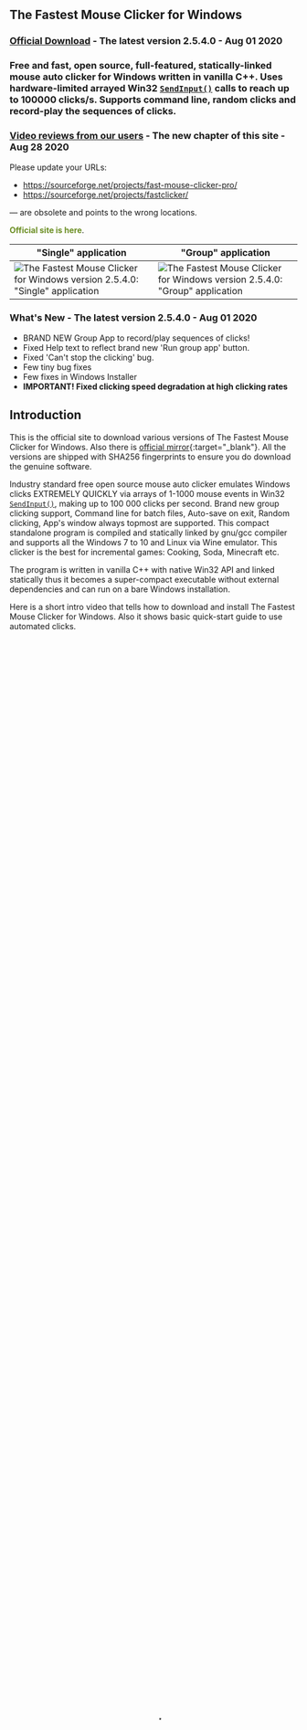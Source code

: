 ## The Fastest Mouse Clicker for Windows

### [Official Download](https://gitlab.com/mashanovedad/The-Fastest-Mouse-Clicker-for-Windows/-/raw/master/WindowsInstaller/Install_TheFastestMouseClicker_2.5.4.0.exe?inline=false) - The latest version&nbsp;2.5.4.0 - Aug&nbsp;01&nbsp;2020

### Free and fast, open source, full-featured, statically-linked mouse auto clicker for Windows written in vanilla C++. Uses hardware-limited arrayed Win32 <code><a href="https://docs.microsoft.com/en-us/windows/win32/api/winuser/nf-winuser-sendinput" target="_blank">SendInput()</a></code> calls to reach up to 100000 clicks/s. Supports command line, random clicks and record-play the sequences of clicks.

### [Video reviews from our users](https://windows-2048.github.io/The-Fastest-Mouse-Clicker-for-Windows/index.html#Reviews_from_our_users) - The new chapter of this site - Aug&nbsp;28&nbsp;2020

Please update your URLs:
* <span style="color:DarkOrange;">https://sourceforge.net/projects/fast-mouse-clicker-pro/</span>
* <span style="color:DarkOrange;">https://sourceforge.net/projects/fastclicker/</span>

— are obsolete and points to the wrong locations.

<span style="color:OliveDrab;"><b>Official site is here</b></span>.

"Single" application | "Group" application
----- | -----
![The Fastest Mouse Clicker for Windows version 2.5.4.0: "Single" application](screenshots_new/v2.5.4.0/mw_v2.5.4.0.jpg?raw=true) | ![The Fastest Mouse Clicker for Windows version 2.5.4.0: "Group" application](screenshots_new/v2.5.4.0/mw_groupapp_v2.5.4.0.jpg?raw=true)

### What's New - The latest version 2.5.4.0 - Aug 01 2020

* BRAND NEW Group App to record/play sequences of clicks!
* Fixed Help text to reflect brand new 'Run group app' button.
* Fixed 'Can't stop the clicking' bug.
* Few tiny bug fixes
* Few fixes in Windows Installer
* **IMPORTANT! Fixed clicking speed degradation at high clicking rates**

## Introduction

This is the official site to download various versions of The Fastest Mouse Clicker for Windows. Also there is [official mirror](https://gitlab.com/mashanovedad/The-Fastest-Mouse-Clicker-for-Windows/){:target="_blank"}.
All the versions are shipped with SHA256 fingerprints to ensure you do download the genuine software.

Industry standard free open source mouse auto clicker emulates Windows clicks EXTREMELY QUICKLY via arrays of 1-1000 mouse events in Win32 <code><a href="https://docs.microsoft.com/en-us/windows/win32/api/winuser/nf-winuser-sendinput" target="_blank">SendInput()</a></code>, making up to 100 000 clicks per second. Brand new group clicking support, Command line for batch files, Auto-save on exit, Random clicking, App's window always topmost are supported. This compact standalone program is compiled and statically linked by gnu/gcc compiler and supports all the Windows 7 to 10 and Linux via Wine emulator. This clicker is the best for incremental games: Cooking, Soda, Minecraft etc.

The program is written in vanilla C++ with native Win32 API and linked statically thus it becomes a super-compact executable without external dependencies and can run on a bare Windows installation.

<p>
Here is a short intro video that tells how to download and install The Fastest Mouse Clicker for Windows.
Also it shows basic quick-start guide to use automated clicks.
 <video style="outline:none; width:100%; height:100%;" controls preload="none" poster="videos/TFMCfW_intro.jpg">
  <source src="videos/TFMCfW_intro.mp4" type="video/mp4"/>
  Your browser does not support the video tag.
</video>
<a href="https://www.youtube.com/watch?v=gCpALY1WqmE" target="_blank">Watch intro to The Fastest Mouse Clicker for Windows in Youtube.</a>
</p>

There are a lot of use-cases of The Fastest Mouse Clicker for Windows.
Amateurs can use it for cheating in various web sites or video games such as Counter-Strike: Global Offensive (CS:GO), Candy Crush Saga, Roblox games, etc.
Professionals can use it for quality assistant and testing purposes because full support of command line in batch files, PowerShell scripts, etc.

## Features

* The world's best click rate up to 100 000 clicks per second, increased by 10 times comparing with the predecessor application "Fast Mouse Clicker". The latest version with fixed performance issue is 100 times faster!

* Utilizes batch-array feature of <code><a href="https://docs.microsoft.com/en-us/windows/win32/api/winuser/nf-winuser-sendinput" target="_blank">SendInput()</a></code> and manipulates with <code><a href="https://docs.microsoft.com/en-us/windows/win32/api/synchapi/nf-synchapi-sleep" target="_blank">Sleep()</a></code> to reach the ultimate possible performance of mouse clicks on Windows.

* The Left, Middle, and Right mouse buttons are supported, they can be triggered for clicking by a key on the keyboard in a press or toggle mode.

* Arbitrary keyboard key can be selected to trigger the clicking process. Furthermore, an another mouse button can play a role of a trigger key.

* Different independent trigger keys to begin/end the clicking in toggle mode.

* The program works fine even if it is minimized and also it operates on an arbitrary desktop area. The program can stop to ckick automatically, if a certain number of clicks is given by end-user.

* This is free, open source application without ads, viruses, trojans, malware, etc. forever.

* The program has built-in updater service under construction that may perform additional scientific tasks when your CPU is idle with very tiny CPU and Internet usage. See source code of the installer. The application uninstalls clearly and is NOT a virus or malware.

* The application can be used on a bare system, it does not depend on .NET Framework or any other external library as "Speed AutoClicker", "Fast Clicker", etc.

* Command line has been supported: TheFastestMouseClicker.exe -c <clicks per second> -t <trigger key> -s <stop at> -m <trigger key mode> -b <mouse button to click>, where <trigger key mode> can be 'press' or'toggle' and <mouse button to click> can be 'left', 'middle', or 'right'. One may specify any part of arguments; unspecified or unrecognized values will be treated as defaults (see them by running the app and pressing 'Reset to defaults' button.

* Button "Batch folder" has been added to open a directory with *.bat files quickly; it simplifies command line usage a lot.

* Fractional values for clicks/s parameter are supported. For example, 0.5 clicks/s equals to 1 click every 2 seconds.

* Random clicking has been implemented. Just click the "Batch folder" button and see remarks in the *.bat files reside there in order how to use command line arguments and to enable random clicking.

* Group clicking (record/play the sequences of clicks) supported via additional application since v.2.5.3.2. You can quickly switch between the applications by clicking the "Run group app"/"Run single app" button.

* Window Always Top checkbox to keep the app's window topmost.

## Comparison

What about other auto-clickers and their features?
Here is the table that summarizes all the key features of 3 most downloaded programs.

Feature | [Fast Mouse Clicker](https://sourceforge.net/projects/fastclicker/){:target="_blank"} | [Auto<wbr/>Clicker](https://sourceforge.net/projects/orphamielautoclicker/){:target="_blank"} | The Fastest Mouse Clicker for Windows
------- | ------- | -------
Open source project | No | **Yes** | **Yes**
Regular updates and bug fixes | No | No | **Yes**
Arbitrary trigger key for clicking | **Yes** | **Yes** | **Yes**
Mouse button as trigger key for clicking | **Yes** | No | **Yes**
Independent trigger keys in toggle mode | No | **Yes** | **Yes**
All the clicking parameters auto-save | No | **Yes** | **Yes**
Group clicking (record-play the sequences of clicks) | No | **Yes** | **Yes**
Command line support in batch files | No | No | **Yes**
Button to open a folder with all the batch files | No | No | **Yes**
Button to reset all the clicking parameters to default values | No | No | **Yes**
Random clicking in a specified rectangle | No | No | **Yes**
Hardware-limited fastest clicking via arrayed <code><a href="https://docs.microsoft.com/en-us/windows/win32/api/winuser/nf-winuser-sendinput" target="_blank">SendInput()</a></code> | No | No | **Yes**
Side DLL/runtime independent (runs on bare Windows) | No | No | **Yes**
Checkbox to keep the app window always Top | No | No | **Yes**

The Fastest Mouse Clicker for Windows wins this competition because its code is a further developing of the rest 2 popular apps.

## Technology

Unlike other auto-clickers that use obsolete <code><a href="https://docs.microsoft.com/en-us/windows/win32/api/winuser/nf-winuser-mouse_event" target="_blank">mouse_event()</a></code>
system call from C/C++ source or un-arrayed <code><a href="https://docs.microsoft.com/en-us/windows/win32/api/winuser/nf-winuser-sendinput" target="_blank">SendInput()</a></code> from C#/.Net source, The Fastest Mouse Clicker for Windows uses
<i>arrayed</i> <code><a href="https://docs.microsoft.com/en-us/windows/win32/api/winuser/nf-winuser-sendinput" target="_blank">SendInput()</a></code> with specially prepared <i>arrays</i> of mouse events:

<pre><code title="Arrayed SendInput() example">
UINT nCntExtra = (nCnt - 1) * 2; // reserved index for DOWN, UP

for (UINT iExtra = 0; iExtra < nCntExtra; iExtra += 2)
{
    input[1 + iExtra].type = INPUT_MOUSE;

    input[1 + iExtra].mi.dx = dx;
    input[1 + iExtra].mi.dy = dy;

    input[1 + iExtra].mi.mouseData = dwData;
    input[1 + iExtra].mi.time = 0;
    input[1 + iExtra].mi.dwExtraInfo = dwExtraInfo;

    ...
}

...

UINT ret = SendInput(1 + nCntExtra, input, sizeof(INPUT));
</code></pre>

The size of the <i>arrays</i> is carefully computed based on the click rate given by end-user. To avoid system event buffer
overflow, the time in <code><a href="https://docs.microsoft.com/en-us/windows/win32/api/synchapi/nf-synchapi-sleep" target="_blank">Sleep()</a></code> is selected properly according the size of the <i>array</i>.

The GUI of the application seems archaic, but it is made by very base Win32 system calls
to avoid performance degradation caused by
high-level third-side libraries such as [Qt](https://www.qt.io/){:target="_blank"} or slow managed code in frameworks like C#/.Net.
For example, <code><a href="https://docs.microsoft.com/en-us/windows/win32/api/winuser/nf-winuser-getasynckeystate" target="_blank">GetAsyncKeyState()</a></code> is used to detect the trigger keys pressed by end-user:

<pre><code title="Base GetAsyncKeyState() example">
if (!doToggle)
{
    if (toggleState == 0 && GetAsyncKeyState(atoi(triggerText)))
        toggleState = 1;
    ...
}
else
{
    if (toggleState == 0 && GetAsyncKeyState(atoi(triggerText)))
        toggleState = 1;
    ...
}
</code></pre>

Another benefit of such an approach is compact, statically-linked executable without any external dependencies.

When end-user selects low click rates, actual size of the <i>array</i> of mouse events in <code><a href="https://docs.microsoft.com/en-us/windows/win32/api/winuser/nf-winuser-sendinput" target="_blank">SendInput()</a></code>
is set to 1 and number of clicks per second is regulated by <code><a href="https://docs.microsoft.com/en-us/windows/win32/api/synchapi/nf-synchapi-sleep" target="_blank">Sleep()</a></code> only.
But when end-user selects high click rates, the size of the <i>array</i> becomes significant. In rare circumstances, it may lead to freeze the whole Windows GUI.
To avoid that, the helper thread is created to scan <code><a href="https://docs.microsoft.com/en-us/windows/win32/api/winuser/nf-winuser-getasynckeystate" target="_blank">GetAsyncKeyState()</a></code> independently in order end-user has requested to stop the clicking
and force <code><a href="https://docs.microsoft.com/en-us/windows/win32/api/winuser/nf-winuser-blockinput" target="_blank">BlockInput()</a></code> because mouse event buffer may be full:

<pre><code title="Helper thread with BlockInput() example">
DWORD WINAPI MyThreadFunction(LPVOID lpParam)
{
    while (true)
    {
        if (GetAsyncKeyState(atoi(triggerText2)))
        {
            ...
            BlockInput(TRUE);
            Sleep(100);
            BlockInput(FALSE);
            ...
            SetMsgStatus(hWnd, GetDlgCtrlID(statusText), "idle");
        }

        Sleep(10);
    }

    return 0;
}
</code></pre>

Complete source code with comments is shipped with Windows installer or can be watched on
[Github](https://github.com/windows-2048/The-Fastest-Mouse-Clicker-for-Windows){:target="_blank"}
and [Gitlab](https://gitlab.com/mashanovedad/The-Fastest-Mouse-Clicker-for-Windows){:target="_blank"}.

## Screenshots

### For the latest version 2.5.4.0

* The Fastest Mouse Clicker for Windows version 2.5.4.0: introduce the "Run group app" button.

![The Fastest Mouse Clicker for Windows version 2.5.4.0: introduce the "Run group app" button](screenshots_new/v2.5.4.0/TFMCfW_2_5_4_0w_s1_1322x986.jpg?raw=true)

* The Fastest Mouse Clicker for Windows version 2.5.4.0: the brand new Group App in details.

![The Fastest Mouse Clicker for Windows version 2.5.4.0: the brand new Group App in details](screenshots_new/v2.5.4.0/TFMCfW_2_5_4_0w_s1h_1322x986.jpg?raw=true)

* The Fastest Mouse Clicker for Windows version 2.5.4.0: running under Wine 4.0.2/Linux(CentOS 6).

![The Fastest Mouse Clicker for Windows version 2.5.4.0: running under Wine 4.0.2/Linux(CentOS 6)](screenshots_new/v2.5.4.0/TFMCfW_2_5_4_0w_s1w_1322x986.jpg?raw=true)

* The Fastest Mouse Clicker for Windows version pre-2.5.x.x family: what's old but important.

![The Fastest Mouse Clicker for Windows version pre-2.5.x.x family: what's old but important](screenshots_new/v2.5.4.0/TFMCfW_2_5_4_0w_s2_1322x986.jpg?raw=true)

* The Fastest Mouse Clicker for Windows version 2.5.4.0: completely hand-made art by the clicker application.

![The Fastest Mouse Clicker for Windows version 2.5.4.0: completely hand-made art by the clicker application](screenshots_new/v2.5.4.0/TFMCfW_2_5_4_0w_a1_1322x986.jpg?raw=true)

## Partners

* [Bytesin](https://www.bytesin.com/software/The-Fastest-Mouse-Clicker-for-Windows/){:target="_blank"}, Your Daily Dose of Bytes

* [Chocolatey](https://chocolatey.org/packages/fastest-mouse-clicker){:target="_blank"}, The Package Manager for Windows

* [Github](https://github.com/windows-2048/The-Fastest-Mouse-Clicker-for-Windows){:target="_blank"}, Built for Developers

* [Gitlab](https://gitlab.com/mashanovedad/The-Fastest-Mouse-Clicker-for-Windows){:target="_blank"}, Simplify Your Workflows

* [Lamerkomp](https://lamerkomp.ru/load/sistemnye_utility/avtoklikery/the_fastest_mouse_clicker_for_windows/56-1-0-6328){:target="_blank"}, Download Freeware without Registration

* [Majorgeeks](http://m.majorgeeks.com/files/details/the_fastest_mouse_clicker_for_windows.html){:target="_blank"}, It's Geekalicious

* [OSDN](https://osdn.net/projects/fastest-clicker/){:target="_blank"}, Develop and Download Open Source Software

* [Softpedia](https://www.softpedia.com/get/System/OS-Enhancements/The-Fastest-Mouse-Clicker-for-Windows.shtml){:target="_blank"}, Free Downloads Encyclopedia

* [Uptodown](https://the-fastest-mouse-clicker-for-windows.en.uptodown.com/windows/download){:target="_blank"}, Download Discover Share

<a name="Reviews_from_our_users" />
## Video reviews from our users

<p>
Wolf0626, young vlogger shows how he downloads, installs and runs The Fastest Mouse Clicker for Windows on his PC.
 <video style="outline:none; width:100%; height:100%;" controls preload="none" poster="videos/VideoReview_Wolf0626.jpg">
  <source src="videos/VideoReview_Wolf0626.mp4" type="video/mp4"/>
  Your browser does not support the video tag.
</video>
<a href="https://www.youtube.com/watch?v=f92nqHFxcmk" target="_blank">Watch the review video "How to Download the fastest mouse clicker for windows!!!" in Youtube.</a>
</p>

<p>
BullyWiiPlaza, experienced youtuber shows how he cheats extra scores with The Fastest Mouse Clicker for Windows in his mature gameplay.
 <video style="outline:none; width:100%; height:100%;" controls preload="none" poster="videos/VideoReview_BullyWiiPlaza.jpg">
  <source src="videos/VideoReview_BullyWiiPlaza.mp4" type="video/mp4"/>
  Your browser does not support the video tag.
</video>
<a href="https://www.youtube.com/watch?v=weoSf-CppZU" target="_blank">Watch the review video "[Yu-Gi-Oh! Duel Links] The Fastest Auto Clicker for Windows Gameplay" in Youtube.</a>
</p>

## Download all the official releases

* Aug 01 2020 - Windows installer (32/64-bit): [Install_TheFastestMouseClicker_2.5.4.0.exe](https://gitlab.com/mashanovedad/The-Fastest-Mouse-Clicker-for-Windows/-/raw/master/WindowsInstaller/Install_TheFastestMouseClicker_2.5.4.0.exe?inline=false)

SHA256(Install_TheFastestMouseClicker_2.5.4.0.exe)= 738058b7dc1e95b963860e5797bab5761a8801bda90feb0311c038e98477cc31

* Jul 15 2020 - Windows installer (32/64-bit): [Install_TheFastestMouseClicker_2.5.3.3.exe](https://gitlab.com/mashanovedad/The-Fastest-Mouse-Clicker-for-Windows/-/raw/master/WindowsInstaller/Install_TheFastestMouseClicker_2.5.3.3.exe?inline=false)

SHA256(Install_TheFastestMouseClicker_2.5.3.3.exe)= 55bde08c90989d4dbeb9602d93b3c7bcb3645135281e1b64c32d59521799836b

* Jun 17 2020 - Windows installer (32/64-bit): [Install_TheFastestMouseClicker_2.5.3.2.exe](https://gitlab.com/mashanovedad/The-Fastest-Mouse-Clicker-for-Windows/-/raw/master/WindowsInstaller/Install_TheFastestMouseClicker_2.5.3.2.exe?inline=false)

SHA256(Install_TheFastestMouseClicker_2.5.3.2.exe)= 58854af05b2024ce39078d828228d512548212fc3283c511c1a16c19c844bf06

* May 06 2020 - Windows installer (32/64-bit): [Install_TheFastestMouseClicker_2.5.1.0.exe](https://gitlab.com/mashanovedad/The-Fastest-Mouse-Clicker-for-Windows/-/raw/master/WindowsInstaller/Install_TheFastestMouseClicker_2.5.1.0.exe?inline=false)

SHA256(Install_TheFastestMouseClicker_2.5.1.0.exe)= cb13c125212feb8241f4a4258919781d546084f0f19862ad11f07a3e95004577

* Apr 22 2019 - Windows installer (32/64-bit): [Install_TheFastestMouseClicker_2.0.0.0.exe](https://gitlab.com/mashanovedad/The-Fastest-Mouse-Clicker-for-Windows/-/raw/master/WindowsInstaller/Install_TheFastestMouseClicker_2.0.0.0.exe?inline=false)

SHA256(Install_TheFastestMouseClicker_2.0.0.0.exe)= c12fbeee1a12ce598bcd1f6b39872abcbcfc89d2b21d235882ca479fd26a324a

## Contacts

#### Copyright 2016-2020 by [Open Source Developer Masha Novedad](https://windows-2048.github.io){:target="_blank"}
